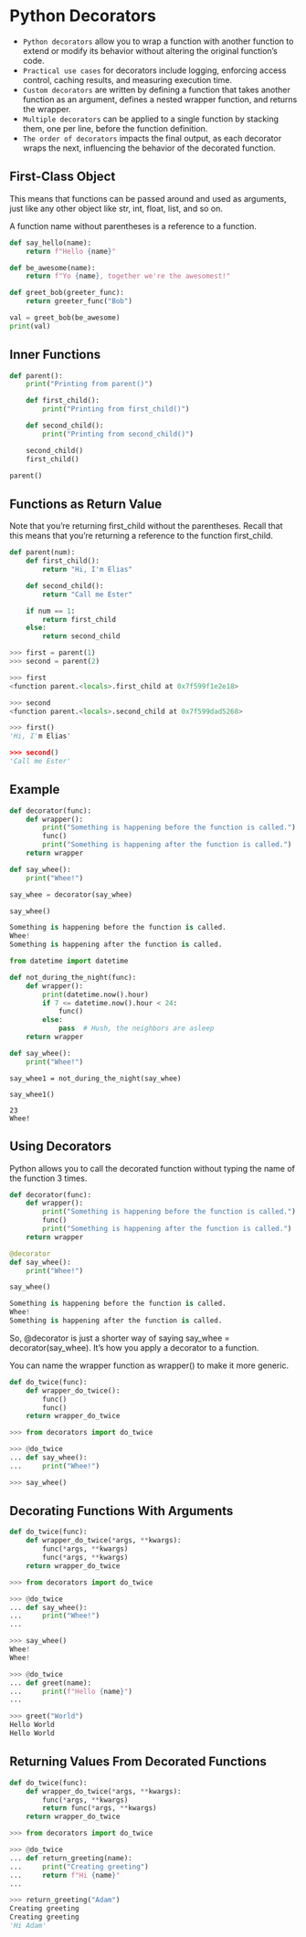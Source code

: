 # Python Decorators
- `Python decorators` allow you to wrap a function with another function to extend or modify its behavior without altering the original function’s code.
- `Practical use cases` for decorators include logging, enforcing access control, caching results, and measuring execution time.
- `Custom decorators` are written by defining a function that takes another function as an argument, defines a nested wrapper function, and returns the wrapper.
- `Multiple decorators` can be applied to a single function by stacking them, one per line, before the function definition. 
- `The order of decorators` impacts the final output, as each decorator wraps the next, influencing the behavior of the decorated function.

## First-Class Object
This means that functions can be passed around and used as arguments, just like any other object like str, int, float, list, and so on.

A function name without parentheses is a reference to a function.
```.py
def say_hello(name):
    return f"Hello {name}"

def be_awesome(name):
    return f"Yo {name}, together we're the awesomest!"

def greet_bob(greeter_func):
    return greeter_func("Bob")

val = greet_bob(be_awesome)
print(val)
```

## Inner Functions
```.py
def parent():
    print("Printing from parent()")

    def first_child():
        print("Printing from first_child()")

    def second_child():
        print("Printing from second_child()")

    second_child()
    first_child()

parent()
```

## Functions as Return Value
Note that you’re returning first_child without the parentheses. Recall that this means that you’re returning a reference to the function first_child.
```.py
def parent(num):
    def first_child():
        return "Hi, I'm Elias"

    def second_child():
        return "Call me Ester"

    if num == 1:
        return first_child
    else:
        return second_child
```
```.py
>>> first = parent(1)
>>> second = parent(2)

>>> first
<function parent.<locals>.first_child at 0x7f599f1e2e18>

>>> second
<function parent.<locals>.second_child at 0x7f599dad5268>

>>> first()
'Hi, I'm Elias'

>>> second()
'Call me Ester'
```

## Example
```.py
def decorator(func):
    def wrapper():
        print("Something is happening before the function is called.")
        func()
        print("Something is happening after the function is called.")
    return wrapper

def say_whee():
    print("Whee!")
```
```.py
say_whee = decorator(say_whee)

say_whee()

Something is happening before the function is called.
Whee!
Something is happening after the function is called.
```

```.py
from datetime import datetime

def not_during_the_night(func):
    def wrapper():
        print(datetime.now().hour)
        if 7 <= datetime.now().hour < 24:
            func()
        else:
            pass  # Hush, the neighbors are asleep
    return wrapper

def say_whee():
    print("Whee!")
```
```
say_whee1 = not_during_the_night(say_whee)

say_whee1()

23
Whee!
```

## Using Decorators
Python allows you to call the decorated function without typing the name of the function 3 times.
```.py
def decorator(func):
    def wrapper():
        print("Something is happening before the function is called.")
        func()
        print("Something is happening after the function is called.")
    return wrapper

@decorator
def say_whee():
    print("Whee!")

say_whee()

Something is happening before the function is called.
Whee!
Something is happening after the function is called.
```

So, @decorator is just a shorter way of saying say_whee = decorator(say_whee). It’s how you apply a decorator to a function.

You can name the wrapper function as wrapper() to make it more generic.
```.py
def do_twice(func):
    def wrapper_do_twice():
        func()
        func()
    return wrapper_do_twice
```

```.py
>>> from decorators import do_twice

>>> @do_twice
... def say_whee():
...     print("Whee!")

>>> say_whee()
```

## Decorating Functions With Arguments
```.py
def do_twice(func):
    def wrapper_do_twice(*args, **kwargs):
        func(*args, **kwargs)
        func(*args, **kwargs)
    return wrapper_do_twice
```

```.py
>>> from decorators import do_twice

>>> @do_twice
... def say_whee():
...     print("Whee!")
...

>>> say_whee()
Whee!
Whee!

>>> @do_twice
... def greet(name):
...     print(f"Hello {name}")
...

>>> greet("World")
Hello World
Hello World
```

## Returning Values From Decorated Functions
```.py
def do_twice(func):
    def wrapper_do_twice(*args, **kwargs):
        func(*args, **kwargs)
        return func(*args, **kwargs)
    return wrapper_do_twice
```

```.py
>>> from decorators import do_twice

>>> @do_twice
... def return_greeting(name):
...     print("Creating greeting")
...     return f"Hi {name}"
...

>>> return_greeting("Adam")
Creating greeting
Creating greeting
'Hi Adam'
```

